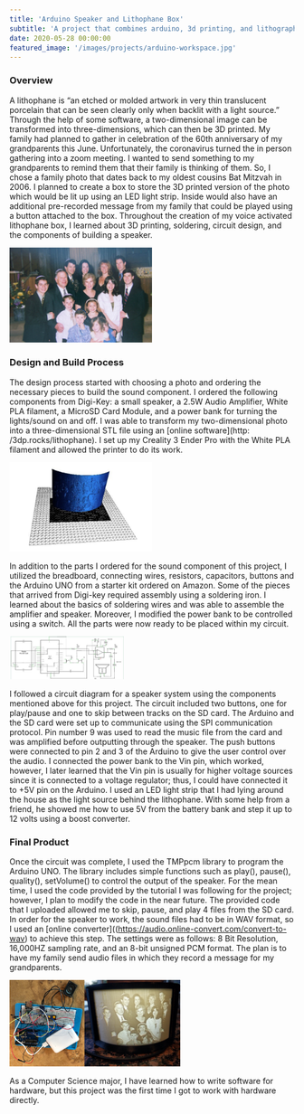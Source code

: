 ```yaml
---
title: 'Arduino Speaker and Lithophane Box'
subtitle: 'A project that combines arduino, 3d printing, and lithography.'
date: 2020-05-28 00:00:00
featured_image: '/images/projects/arduino-workspace.jpg'
---
```


### Overview
A lithophane is “an etched or molded artwork in very thin translucent porcelain that can be seen clearly only when backlit with a light source.” Through the help of some software, a two-dimensional image can be transformed into three-dimensions, which can then be 3D printed. My family had planned to gather in celebration of the 60th anniversary of my grandparents this June. Unfortunately, the coronavirus turned the in person gathering into a zoom meeting. I wanted to send something to my grandparents to remind them that their family is thinking of them. So, I chose a family photo that dates back to my oldest cousins Bat Mitzvah in 2006. I planned to create a box to store the 3D printed version of the photo which would be lit up using an LED light strip. Inside would also have an additional pre-recorded message from my family that could be played using a button attached to the box. Throughout the creation of my voice activated lithophane box, I learned about 3D printing, soldering, circuit design, and the components of building a speaker.

<img src="/images/projects/family-photo.jpg" alt="A photo of my family that I turned into a lithophane" width="50%" height="50%">

### Design and Build Process
The design process started with choosing a photo and ordering the
necessary pieces to build the sound component. I ordered the following
components from Digi-Key: a small speaker, a 2.5W Audio Amplifier,
White PLA filament, a MicroSD Card Module, and a power bank for turning
the lights/sound on and off. I was able to transform my two-dimensional
photo into a three-dimensional STL file using an [online software](http:
/3dp.rocks/lithophane). I set up my Creality 3 Ender Pro with the White
PLA filament and allowed the printer to do its work. 

<img src="/images/projects/3d-stl-file.png" alt="A lithophane box with a photo of my family" width="50%" height="50%">

In addition to the parts I ordered for the sound component of this project, I utilized the breadboard, connecting wires, resistors, capacitors, buttons and the Arduino UNO from a starter kit ordered on Amazon. Some of the pieces that arrived from Digi-key required assembly using a soldering iron. I learned about the basics of soldering wires and was able to assemble the amplifier and speaker. Moreover, I modified the power bank to be controlled using a switch. All the parts were now ready to be placed within my circuit.

<img src="/images/projects/circuit-diagram.png" alt="A lithophane box with a photo of my family" width="40%" height="40%">

I followed a circuit diagram for a speaker system using the components mentioned above for this project. The circuit included two buttons, one for play/pause and one to skip between tracks on the SD card. The Arduino and the SD card were set up to communicate using the SPI communication protocol. Pin number 9 was used to read the music file from the card and was amplified before outputting through the speaker. The push buttons were connected to pin 2 and 3 of the Arduino to give the user control over the audio. I connected the power bank to the Vin pin, which worked, however, I later learned that the Vin pin is usually for higher voltage sources since it is connected to a voltage regulator; thus, I could have connected it to +5V pin on the Arduino. I used an LED light strip that I had lying around the house as the light source behind the lithophane. With some help from a friend, he showed me how to use 5V from the battery bank and step it up to 12 volts using a boost converter. 

### Final Product
Once the circuit was complete, I used the TMPpcm library to program the Arduino UNO. The library includes simple functions such as play(), pause(), quality(), setVolume() to control the output of the speaker. For the mean time, I used the code provided by the tutorial I was following for the project; however, I plan to modify the code in the near future. The provided code that I uploaded allowed me to skip, pause, and play 4 files from the SD card. In order for the speaker to work, the sound files had to be in WAV format, so I used an [online converter]((https://audio.online-convert.com/convert-to-wav) to achieve this step.  The settings were as follows: 8 Bit Resolution, 16,000HZ sampling rate, and an 8-bit unsigned PCM format. The plan is to have my family send audio files in which they record a message for my grandparents.

<img src="/images/projects/arduino-lithophane.png" alt="A lithophane box with a photo of my family" width="60%" height="60%">

As a Computer Science major, I have learned how to write software for hardware, but this project was the first time I got to work with hardware directly.